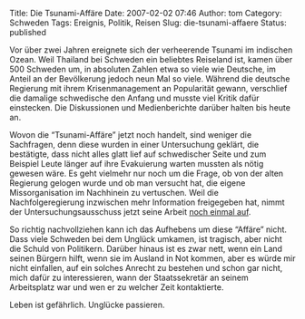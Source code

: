 Title: Die Tsunami-Affäre
Date: 2007-02-02 07:46
Author: tom
Category: Schweden
Tags: Ereignis, Politik, Reisen
Slug: die-tsunami-affaere
Status: published

Vor über zwei Jahren ereignete sich der verheerende Tsunami im indischen
Ozean. Weil Thailand bei Schweden ein beliebtes Reiseland ist, kamen
über 500 Schweden um, in absoluten Zahlen etwa so viele wie Deutsche, im
Anteil an der Bevölkerung jedoch neun Mal so viele. Während die deutsche
Regierung mit ihrem Krisenmanagement an Popularität gewann, verschlief
die damalige schwedische den Anfang und musste viel Kritik dafür
einstecken. Die Diskussionen und Medienberichte darüber halten bis heute
an.

Wovon die “Tsunami-Affäre” jetzt noch handelt, sind weniger die
Sachfragen, denn diese wurden in einer Untersuchung geklärt, die
bestätigte, dass nicht alles glatt lief auf schwedischer Seite und zum
Beispiel Leute länger auf ihre Evakuierung warten mussten als nötig
gewesen wäre. Es geht vielmehr nur noch um die Frage, ob von der alten
Regierung gelogen wurde und ob man versucht hat, die eigene
Missorganisation im Nachhinein zu vertuschen. Weil die
Nachfolgeregierung inzwischen mehr Information freigegeben hat, nimmt
der Untersuchungsausschuss jetzt seine Arbeit [noch einmal
auf](http://www.sr.se/cgi-bin/International/nyhetssidor/artikel.asp?ProgramID=2108&Nyheter=&format=1&artikel=1171439).

So richtig nachvollziehen kann ich das Aufhebens um diese “Affäre”
nicht. Dass viele Schweden bei dem Unglück umkamen, ist tragisch, aber
nicht die Schuld von Politikern. Darüber hinaus ist es zwar nett, wenn
ein Land seinen Bürgern hilft, wenn sie im Ausland in Not kommen, aber
es würde mir nicht einfallen, auf ein solches Anrecht zu bestehen und
schon gar nicht, mich dafür zu interessieren, wann der Staatssekretär an
seinem Arbeitsplatz war und wen er zu welcher Zeit kontaktierte.

Leben ist gefährlich. Unglücke passieren.

